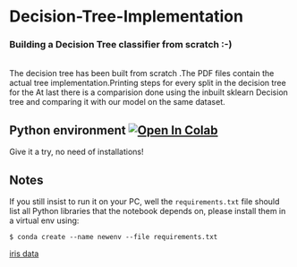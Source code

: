 <h1> Decision-Tree-Implementation</h1>
<h3> Building a Decision Tree classifier from scratch :-) </h3> <br>
The decision tree has been built from scratch .The PDF files contain the actual tree implementation.Printing steps for every split in the decision tree for the
At last there is a comparision done using the inbuilt sklearn Decision tree and comparing it with our model on the same dataset.

## Python environment   [![Open In Colab](https://colab.research.google.com/assets/colab-badge.svg)](https://colab.research.google.com/github/ayanava-99/Decision-Tree-Implementation/blob/master/Decision%20Tree%20Implementation.ipynb)
Give it a try, no need of installations!



## Notes
If you still insist to run it on your PC, well the `requirements.txt` file should list all Python libraries that the notebook
depends on, please install them in a virtual env using:
```
$ conda create --name newenv --file requirements.txt
```
[iris data](https://www.kaggle.com/uciml/iris)

